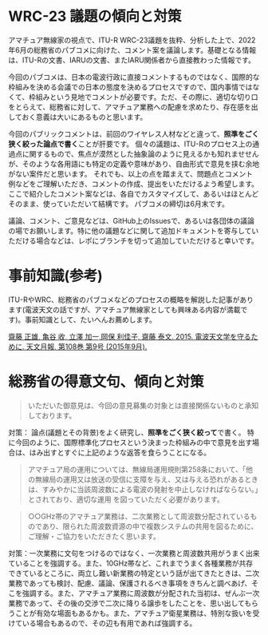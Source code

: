 # WRC-23 議題の傾向と対策

アマチュア無線家の視点で、ITU-R WRC-23議題を抜粋、分析した上で、2022年6月の総務省のパブコメに向けた、コメント案を議論します。基礎となる情報は、ITU-Rの文書、IARUの文書、またIARU関係者から直接教わった情報です。

今回のパブコメは、日本の電波行政に直接コメントするものではなく、国際的な枠組みを決める会議での日本の態度を決めるプロセスですので、国内事情ではなくて、枠組みという見地でコメントが必要です。ただ、その際に、適切な切り口をとらえて、総務省に対して、アマチュア業務への配慮を求めたり、存在感を出しておく意義は大いにあるものと思います。

今回のパブリックコメントは、前回のワイヤレス人材などと違って、**照準をごく狭く絞った論点で書く**ことが肝要です。
個々の議題は、ITU-Rのプロセス上の通過点に関するもので、焦点が漠然とした抽象論のように見えるかも知れませせんが、そのような各用語にも特定の定義や意味があり、自由形式で意見を挟む余地がない案件だと思います。
それでも、以上の点を踏まえて、問題点とコメント例などをご理解いただき、コメントの作成、提出をいただけるよう希望します。
ここで紹介したコメント案などは、各自でカスタマイズして、あるいはほとんどそのまま、使っていただいて結構です。
パブコメの締切は6月末です。

議論、コメント、ご意見などは、GitHub上のIssuesで、あるいは各団体の議論の場でお願いします。特に他の議題などに関して追加ドキュメントを寄与していただける場合などは、レポにブランチを切って追加していただけると幸いです。

# 事前知識(参考)
ITU-RやWRC、総務省のパブコメなどのプロセスの概略を解説した記事があります(電波天文の話ですが、アマチュア無線家としても興味ある内容が満載です)。事前知識として、たいへんお薦めします。

[齋藤 正雄, 亀谷 收, 立澤 加一,岡保 利佳子, 齋藤 泰文. 2015. 電波天文学を守るために. 天文月報, 第108巻 第9号 (2015年9月).](https://www.asj.or.jp/geppou/archive_open/2015_108_09/108_599.pdf)

# 総務省の得意文句、傾向と対策

> いただいた御意見は、今回の意見募集の対象とは直接関係ないものと承知しております。

対策： 論点(議題とその背景)をよく研究し、**照準をごく狭く絞って**で書く。
特に今回のように、国際標準化プロセスという決まった枠組みの中で意見を出す場合は、はみ出すとすぐに上記のような返答を食らうことになる。

> アマチュア局の運用については、無線局運用規則第258条において、「他の無線局の運用又は放送の受信に支障を与え、又は与える恐れがあるときは、すみやかに当該周波数による電波の発射を中止しなければならない。」とされており、適切な運用 を図っていただく必要があります。

> ○○GHz帯のアマチュア業務は、二次業務として周波数分配されているものであり、限られた周波数資源の中で複数システムの共用を図るために、ご理解・ご協力をいただきたく思います。

対策：一次業務に文句をつけるのではなく、一次業務と周波数共用がうまく出来ていることを強調する。また、10GHz帯など、これまでうまく各種業務が共存できているところに、両立し難い新業務の特定という話が出てきたときは、二次業務であっても検討、配慮、議論、保護されるべき事項をきちんと調べあげ、そこを強調する。また、アマチュア業務に周波数が分配された当初は、ぜんぶ一次業務であって、その後の交渉で二次に降りる譲歩をしたことを、思い出してもらうことが有効な場面もあるかも。また、アマチュア衛星業務は、特別な扱いを受けている場合もあるので、その辺も有用であれば強調する。
